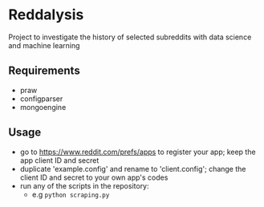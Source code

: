 # Reddalysis
Project to investigate the history of selected subreddits with data science and machine learning

## Requirements
- praw
- configparser
- mongoengine

## Usage
- go to https://www.reddit.com/prefs/apps to register your app; keep the app client ID and secret
- duplicate 'example.config' and rename to 'client.config'; change the client ID and secret to your own app's codes 
- run any of the scripts in the repository:
  - e.g ```python scraping.py```